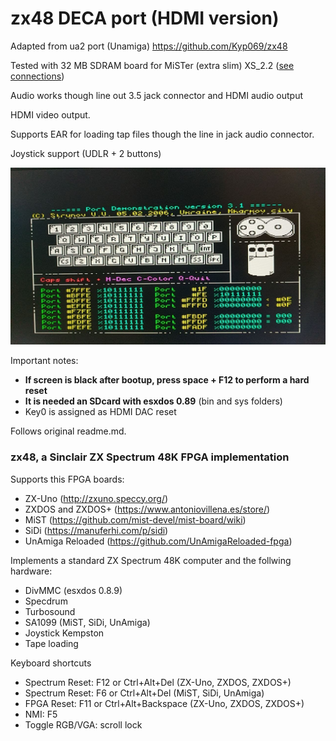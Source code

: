 # zx48 DECA port (HDMI version)

Adapted from ua2 port (Unamiga) https://github.com/Kyp069/zx48   

Tested with 32 MB SDRAM board for MiSTer (extra slim) XS_2.2 ([see connections](https://github.com/SoCFPGA-learning/DECA/tree/main/Projects/sdram_mister_deca))

Audio works though line out 3.5 jack connector and HDMI audio output

HDMI video output.

Supports EAR for loading tap files though the line in jack audio connector.

Joystick support (UDLR + 2 buttons)

![screen](screen.jpg)



Important notes:

* **If screen is black after bootup, press space + F12 to perform a hard reset**
* **It is needed an SDcard with esxdos 0.89** (bin and sys folders)
* Key0 is assigned as HDMI DAC reset




Follows original readme.md.


<h3>zx48, a Sinclair ZX Spectrum 48K FPGA implementation</h3>
<p>Supports this FPGA boards:</p>
<ul>
<li>ZX-Uno (<a href="http://zxuno.speccy.org/">http://zxuno.speccy.org/</a>)</li>
<li>ZXDOS and ZXDOS+ (<a href="https://www.antoniovillena.es/store/">https://www.antoniovillena.es/store/</a>)</li>
<li>MiST (<a href="https://github.com/mist-devel/mist-board/wiki)">https://github.com/mist-devel/mist-board/wiki</a>)</li>
<li>SiDi (<a href="https://manuferhi.com/p/sidi">https://manuferhi.com/p/sidi</a>)</li>
<li>UnAmiga Reloaded (<a href="https://github.com/UnAmigaReloaded-fpga)">https://github.com/UnAmigaReloaded-fpga</a>)</li>
</ul>
<p>Implements a standard ZX Spectrum 48K computer and the follwing hardware:</p>
<ul>
<li>DivMMC (esxdos 0.8.9)</li>
<li>Specdrum</li>
<li>Turbosound</li>
<li>SA1099 (MiST, SiDi, UnAmiga)</li>
<li>Joystick Kempston</li>
<li>Tape loading</li>
</ul>
<p>Keyboard shortcuts</p>
<ul>
<li>Spectrum Reset: F12 or Ctrl+Alt+Del (ZX-Uno, ZXDOS, ZXDOS+)</li>
<li>Spectrum Reset: F6 or Ctrl+Alt+Del (MiST, SiDi, UnAmiga)</li>
<li>FPGA Reset: F11 or Ctrl+Alt+Backspace (ZX-Uno, ZXDOS, ZXDOS+)</li>
<li>NMI: F5</li>
<li>Toggle RGB/VGA: scroll lock</li>
</ul>
<p>
